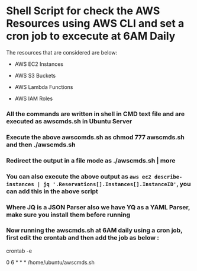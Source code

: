 # Shell Script for check the AWS Resources using AWS CLI and set a cron job to excecute at 6AM Daily

The resources that are considered are below:

- AWS EC2 Instances 

- AWS S3 Buckets

- AWS Lambda Functions

- AWS IAM Roles

### All the commands are written in shell in CMD text file and are executed as awscmds.sh in Ubuntu Server

### Execute the above awscomds.sh as chmod 777 awscmds.sh and then ./awscmds.sh

### Redirect the output in a file mode as ./awscmds.sh | more

### You can also execute the above output as `aws ec2 describe-instances | jq '.Reservations[].Instances[].InstanceID'`, you can add this in the above script

### Where JQ is a JSON Parser also we have YQ as a YAML Parser, make sure you install them before running 

### Now running the awscmds.sh at 6AM daily using a cron job, first edit the crontab and then add the job as below :

crontab -e

0 6 * * * /home/ubuntu/awscmds.sh
